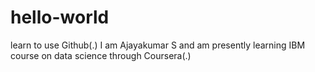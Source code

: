 # hello-world
learn to use Github(.)
I am Ajayakumar S and am presently learning IBM course on data science through Coursera(.)
